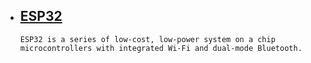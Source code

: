 - ## [ESP32](/esp32/main/)
   ```ESP32 is a series of low-cost, low-power system on a chip microcontrollers with integrated Wi-Fi and dual-mode Bluetooth.```